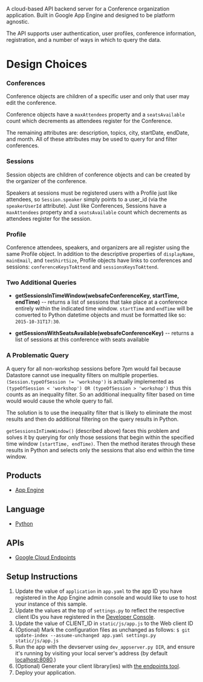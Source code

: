 A cloud-based API backend server for a Conference organization application. Built in Google App Engine and designed to be platform agnostic. 

The API supports user authentication, user profiles, conference information, registration, and a number of ways in which to query the data. 

# Design Choices

### Conferences
Conference objects are children of a specific user and only that user may edit the conference. 

Conference objects have a `maxAttendees` property and a `seatsAvailable` count which decrements as attendees register for the Conference. 

The remaining attributes are: description, topics, city, startDate, endDate, and month. All of these attributes may be used to query for and filter conferences. 

### Sessions
Session objects are children of conference objects and can be created by the organizer of the conference. 

Speakers at sessions must be registered users with a Profile just like attendees, so  `Session.speaker` simply points to a user_id (via the `speakerUserId` attribute). Just like Conferences, Sessions have a `maxAttendees` property and a `seatsAvailable` count which decrements as attendees register for the session.

### Profile
Conference attendees, speakers, and organizers are all register using the same Profile object. 
In addition to the descriptive properties of `displayName`, `mainEmail`, and `teeShirtSize`, Profile objects have links to conferences and sessions: `conferenceKeysToAttend` and `sessionsKeysToAttend`.


### Two Additional Queries 

- **getSessionsInTimeWindow(websafeConferenceKey, startTime, endTime)** -- returns a list of sessions that take place at a conference entirely within the indicated time window. `startTime` and `endTime` will be converted to Python datetime objects and must be formatted like so: `2015-10-31T17:30`.

- **getSessionsWithSeatsAvailable(websafeConferenceKey)** -- returns a list of sessions at this conference with seats available


### A Problematic Query

A query for all non-workshop sessions before 7pm would fail because Datastore cannot use inequality filters on multiple properties. `(Session.typeOfSession != 'workshop')` is actually implemented as `(typeOfSession < 'workshop') OR (typeOfSession > 'workshop')` thus this counts as an inequality filter. So an additional inequality filter based on time would would cause the whole query to fail.

The solution is to use the inequality filter that is likely to eliminate the most results and then do  additional filtering on the query results in Python. 

`getSessionsInTimeWindow()` (described above) faces this problem and solves it by querying for only those sessions that begin within the specified time window `[startTime, endTime)`.  Then the method iterates through these results in Python and selects only the sessions that also end within the time window.

## Products
- [App Engine][1]

## Language
- [Python][2]

## APIs
- [Google Cloud Endpoints][3]

## Setup Instructions
1. Update the value of `application` in `app.yaml` to the app ID you
   have registered in the App Engine admin console and would like to use to host
   your instance of this sample.
1. Update the values at the top of `settings.py` to
   reflect the respective client IDs you have registered in the
   [Developer Console][4].
1. Update the value of CLIENT_ID in `static/js/app.js` to the Web client ID
1. (Optional) Mark the configuration files as unchanged as follows:
   `$ git update-index --assume-unchanged app.yaml settings.py static/js/app.js`
1. Run the app with the devserver using `dev_appserver.py DIR`, and ensure it's running by visiting your local server's address (by default [localhost:8080][5].)
1. (Optional) Generate your client library(ies) with [the endpoints tool][6].
1. Deploy your application.


[1]: https://developers.google.com/appengine
[2]: http://python.org
[3]: https://developers.google.com/appengine/docs/python/endpoints/
[4]: https://console.developers.google.com/
[5]: https://localhost:8080/
[6]: https://developers.google.com/appengine/docs/python/endpoints/endpoints_tool
